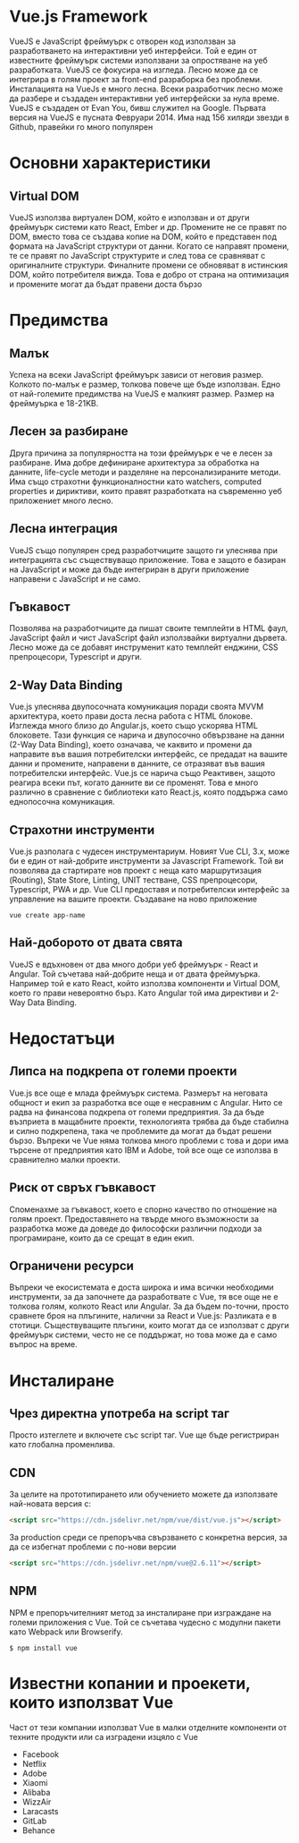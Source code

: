 Vue.js Framework
===


VueJS е JavaScript фреймуърк с отворен код използван за разработването на интерактивни уеб интерфейси. Той е един от известните фреймуърк системи използвани за опростяване на уеб разработката. VueJS се фокусира на изгледа. Лесно може да се интегрира в голям проект за front-end разраборка без проблеми. Инсталацията на VueJs е много лесна. Всеки разработчик лесно може да разбере и създаден интерактивни уеб интерфейски за нула време. VueJS е създаден от Evan You, бивш служител на Google. Първата версия на VueJS e пусната Февруари 2014. Има над 156 хиляди звезди в Github, правейки го много популярен


# Основни характеристики

## Virtual DOM
VueJS използва виртуален DOM, който е използван и от други фреймуърк системи като React, Ember и др. Промените не се правят по DOM, вместо това се създава копие на DOM, който е представен под формата на JavaScript структури от данни. Когато се направят промени, те се правят по JavaScript структурите и след това се сравняват с оригиналните структури. Финалните промени се обновяват в истинския DOM, който потребителя вижда. Това е добро от страна на оптимизация и промените могат да бъдат правени доста бързо


# Предимства
## Малък
Успеха на всеки JavaScript фреймуърк зависи от неговия размер. Колкото по-малък е размер, толкова повече ще бъде използван. Едно от най-големите предимства на VueJS е малкият размер. Размер на фреймуърка е 18-21KB. 

## Лесен за разбиране
Друга причина за популярността на този фреймуърк е че е лесен за разбиране. Има добре дефиниране архитектура за обработка на данните, life-cycle методи и разделяне на персонализираните методи. Има също страхотни функционалностни като watchers, computed properties и дириктиви, които правят разработката на съвременно уеб приложениет много лесно.

## Лесна интеграция
VueJS също популярен сред разработчиците защото ги улеснява при интеграцията със съществуващо приложение. Това е защото е базиран на JavaScript и може да бъде интегриран в други приложение направени с JavaScript и не само.

## Гъвкавост
Позволява на разработчиците да пишат своите темплейти в HTML фаул, JavaScript файл и чист JavaScript файл използвайки виртуални дървета. Лесно може да се добавят инструменит като темплейт енджини, CSS препроцесори, Typescript и други.

## 2-Way Data Binding
Vue.js улеснява двупосочната комуникация поради своята MVVM архитектура, което прави доста лесна работа с HTML блокове. Изглежда много близо до Angular.js, което също ускорява HTML блоковете. Тази функция се нарича и двупосочно обвързване на данни (2-Way Data Binding), което означава, че каквито и промени да направите във вашия потребителски интерфейс, се предадат на вашите данни и промените, направени в данните, се отразяват във вашия потребителски интерфейс. Vue.js се нарича също Реактивен, защото реагира всеки път, когато данните ви се променят. Това е много различно в сравнение с библиотеки като React.js, която поддържа само еднопосочна комуникация.

## Страхотни инструменти
Vue.js разполага с чудесен инструментариум. Новият Vue CLI, 3.x, може би е един от най-добрите инструменти за Javascript Framework. Той ви позволява да стартирате нов проект с неща като маршрутизация (Routing), State Store, Linting, UNIT тестване, CSS препроцесори, Typescript, PWA и др.  Vue CLI предоставя и потребителски интерфейс за управление на вашите проекти.
Създаване на ново приложение
```
vue create app-name
```

## Най-доборото от двата свята
VueJS е вдъхновен от два много добри уеб фреймуърк - React и Angular. Той съчетава най-добрите неща и от двата фреймуърка. Например той е като React, който използва компоненти и Virtual DOM, което го прави невероятно бърз. Като Angular той има директиви и 2-Way Data Binding.

# Недостатъци
## Липса на подкрепа от големи проекти
Vue.js все още е млада фреймуърк система. Размерът на неговата общност и екип за разработка все още е несравним с Angular. Нито се радва на финансова подкрепа от големи предприятия. За да бъде възприета в мащабните проекти, технологията трябва да бъде стабилна и силно подкрепена, така че проблемите да могат да бъдат решени бързо. Въпреки че Vue няма толкова много проблеми с това и дори има търсене от предприятия като IBM и Adobe, той все още се използва в сравнително малки проекти.

## Риск от свръх гъвкавост
Споменахме за гъвкавост, което е спорно качество по отношение на голям проект. Предоставянето на твърде много възможности за разработка може да доведе до философски различни подходи за програмиране, които да се срещат в един екип. 

## Ограничени ресурси
Въпреки че екосистемата е доста широка и има всички необходими инструменти, за да започнете да разработвате с Vue, тя все още не е толкова голям, колкото React или Angular. За да бъдем по-точни, просто сравнете броя на плъгините, налични за React и Vue.js: Разликата е в стотици. Съществуващите плъгини, които могат да се използват с други фреймуърк системи, често не се поддържат, но това може да е само въпрос на време.

# Инсталиране
## Чрез директна употреба на script таг
Просто изтеглете и включете със script таг. Vue ще бъде регистриран като глобална променлива.

## CDN

За целите на прототипирането или обучението можете да използвате най-новата версия с:
```html
<script src="https://cdn.jsdelivr.net/npm/vue/dist/vue.js"></script>
```
За production среди се препоръчва свързването с конкретна версия, за да се избегнат проблеми с по-нови версии
```html
<script src="https://cdn.jsdelivr.net/npm/vue@2.6.11"></script>
```
## NPM
NPM е препоръчителният метод за инсталиране при изграждане на големи приложения с Vue. Той се съчетава чудесно с модулни пакети като Webpack или Browserify.
```shell
$ npm install vue
```

# Известни копании и проекети, които използват Vue
Част от тези компании използват Vue в малки отделните компоненти от техните продукти или са изградени изцяло с Vue
- Facebook
- Netflix
- Adobe
- Xiaomi
- Alibaba
- WizzAir
- Laracasts
- GitLab
- Behance
